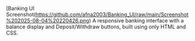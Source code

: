 [Banking UI Screenshot(https://github.com/afna2003/Banking_UI/raw/main/Screenshot%202025-08-04%20220426.png)
A responsive banking interface with a balance display and Deposit/Withdraw buttons, built using only HTML and CSS.





